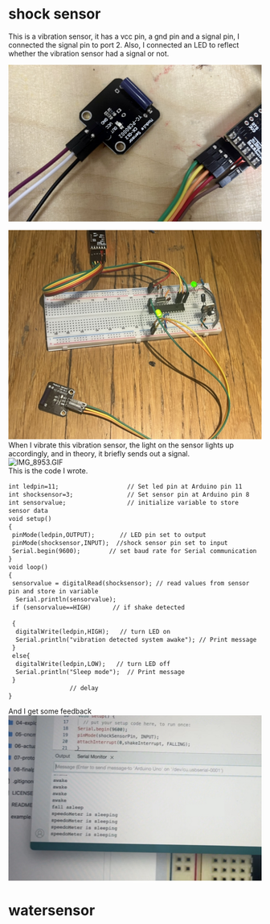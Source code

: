 # shock sensor   
This is a vibration sensor, it has a vcc pin, a gnd pin and a signal pin, I connected the signal pin to port 2. Also, I connected an LED to reflect whether the vibration sensor had a signal or not.  

![IMG_8972.jpg](https://github.com/xinxinwang233/wang-Xinyi-s-assignments/blob/main/03-sensors/images/IMG_8972.jpg)  

![IMG_8968.jpg](https://github.com/xinxinwang233/wang-Xinyi-s-assignments/blob/main/03-sensors/images/IMG_8968.jpg)  
When I vibrate this vibration sensor, the light on the sensor lights up accordingly, and in theory, it briefly sends out a signal.  
![IMG_8953.GIF](https://github.com/xinxinwang233/wang-Xinyi-s-assignments/blob/main/03-sensors/images/IMG_8953.GIF)  
This is the code I wrote.  
```
int ledpin=11;                   // Set led pin at Arduino pin 11  
int shocksensor=3;               // Set sensor pin at Arduino pin 8  
int sensorvalue;                 // initialize variable to store sensor data  
void setup()
{
 pinMode(ledpin,OUTPUT);       // LED pin set to output
 pinMode(shocksensor,INPUT);  //shock sensor pin set to input
 Serial.begin(9600);        // set baud rate for Serial communication
}
void loop() 
{
 sensorvalue = digitalRead(shocksensor); // read values from sensor pin and store in variable
  Serial.println(sensorvalue);
 if (sensorvalue==HIGH)      // if shake detected

 {
  digitalWrite(ledpin,HIGH);   // turn LED on
  Serial.println("vibration detected system awake"); // Print message 
 }
 else{
  digitalWrite(ledpin,LOW);   // turn LED off
  Serial.println("Sleep mode");  // Print message
 }
                 // delay 
}

```  
And I get some feedback  
![IMG_8970.jpg](https://github.com/xinxinwang233/wang-Xinyi-s-assignments/blob/main/03-sensors/images/IMG_8970.jpg)  


# watersensor


